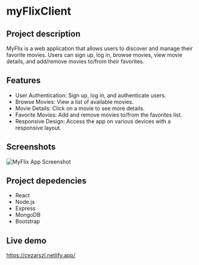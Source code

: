 # myFlixClient

## Project description

MyFlix is a web application that allows users to discover and manage their favorite movies. Users can sign up, log in, browse movies, view movie details, and add/remove movies to/from their favorites.

## Features

* User Authentication: Sign up, log in, and authenticate users.
* Browse Movies: View a list of available movies.
* Movie Details: Click on a movie to see more details.
* Favorite Movies: Add and remove movies to/from the favorites list.
* Responsive Design: Access the app on various devices with a responsive layout.

## Screenshots

![MyFlix App Screenshot](https://drive.google.com/uc?export=view&id=1dzQLSNfJLZVSOmXe5fAsY1LIUlIvzU1G)
    
## Project depedencies

* React 
* Node.js
* Express
* MongoDB
* Bootstrap

## Live demo

https://cezarszl.netlify.app/